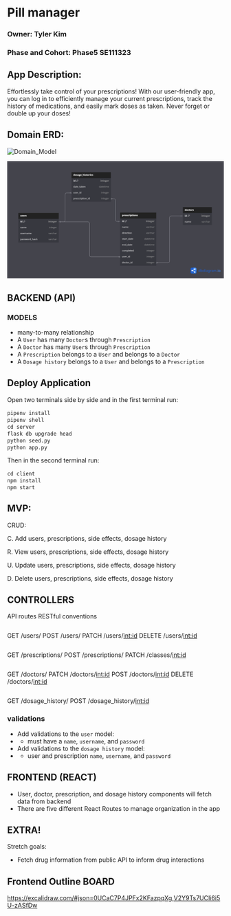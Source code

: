 # Pill manager

### Owner: Tyler Kim

### Phase and Cohort:  Phase5 SE111323

## App Description:
Effortlessly take control of your prescriptions! With our user-friendly app, you can log in to efficiently manage your current prescriptions, track the history of medications, and easily mark doses as taken. Never forget or double up your doses!

## Domain ERD: 
![Domain_Model](Pill.drawio)


![ERD](Pill-manager.png)

## BACKEND (API)
### MODELS
* many-to-many relationship
* A `User` has many `Doctor`s through `Prescription`
* A `Doctor` has many `User`s through `Prescription`
* A `Prescription` belongs to a `User` and belongs to a `Doctor`
* A `Dosage history` belongs to a `User` and belongs to a `Prescription` 



## Deploy Application


Open two terminals side by side and in the first terminal run:
```
pipenv install 
pipenv shell
cd server
flask db upgrade head 
python seed.py 
python app.py
```
Then in the second terminal run:
```
cd client 
npm install 
npm start 

```

## MVP:
CRUD:

C. Add users, prescriptions, side effects, dosage history

R. View users, prescriptions, side effects, dosage history

U. Update users, prescriptions, side effects, dosage history

D. Delete users, prescriptions, side effects, dosage history

## CONTROLLERS
​​API routes 
RESTful conventions 

```
```
GET /users/
POST /users/
PATCH /users/<int:id>
DELETE /users/<int:id>
```
```
GET /prescriptions/
POST /prescriptions/
PATCH /classes/<int:id>

```
```
GET /doctors/
PATCH /doctors/<int:id>
POST /doctors/<int:id>
DELETE /doctors/<int:id>
```
```
GET /dosage_history/
POST /dosage_history/<int:id>


### validations 
* Add validations to the `user` model:
* - must have a `name`, `username`, and `password`
* Add validations to the `dosage history` model:
* - user and prescription `name`, `username`, and `password`



## FRONTEND (REACT)
- User, doctor, prescription, and dosage history components will fetch data from backend
- There are five different React Routes to manage organization in the app 


## EXTRA!
Stretch goals:
- Fetch drug information from public API to inform drug interactions


## Frontend Outline BOARD
https://excalidraw.com/#json=0UCaC7P4JPFx2KFazpqXg,V2Y9Ts7UCIi6i5U-zASfDw



